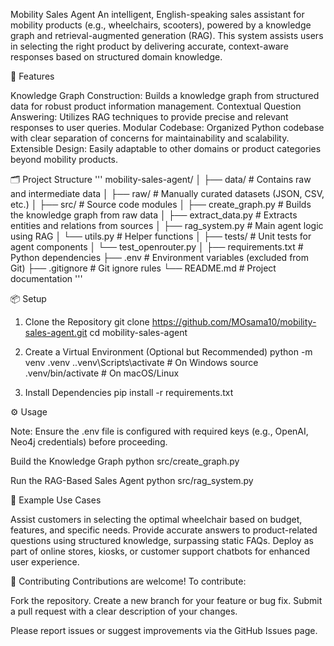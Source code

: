 Mobility Sales Agent
An intelligent, English-speaking sales assistant for mobility products (e.g., wheelchairs, scooters), powered by a knowledge graph and retrieval-augmented generation (RAG). This system assists users in selecting the right product by delivering accurate, context-aware responses based on structured domain knowledge.

🚀 Features

Knowledge Graph Construction: Builds a knowledge graph from structured data for robust product information management.
Contextual Question Answering: Utilizes RAG techniques to provide precise and relevant responses to user queries.
Modular Codebase: Organized Python codebase with clear separation of concerns for maintainability and scalability.
Extensible Design: Easily adaptable to other domains or product categories beyond mobility products.


🗂️ Project Structure
'''
mobility-sales-agent/
│
├── data/                    # Contains raw and intermediate data
│   ├── raw/                 # Manually curated datasets (JSON, CSV, etc.)
│
├── src/                     # Source code modules
│   ├── create_graph.py      # Builds the knowledge graph from raw data
│   ├── extract_data.py      # Extracts entities and relations from sources
│   ├── rag_system.py        # Main agent logic using RAG
│   └── utils.py             # Helper functions
│
├── tests/                   # Unit tests for agent components
│   └── test_openrouter.py
│
├── requirements.txt         # Python dependencies
├── .env                     # Environment variables (excluded from Git)
├── .gitignore               # Git ignore rules
└── README.md                # Project documentation
'''

📦 Setup
1. Clone the Repository
git clone https://github.com/MOsama10/mobility-sales-agent.git
cd mobility-sales-agent

2. Create a Virtual Environment (Optional but Recommended)
python -m venv .venv
.\.venv\Scripts\activate  # On Windows
source .venv/bin/activate # On macOS/Linux

3. Install Dependencies
pip install -r requirements.txt


⚙️ Usage

Note: Ensure the .env file is configured with required keys (e.g., OpenAI, Neo4j credentials) before proceeding.

Build the Knowledge Graph
python src/create_graph.py

Run the RAG-Based Sales Agent
python src/rag_system.py


🧠 Example Use Cases

Assist customers in selecting the optimal wheelchair based on budget, features, and specific needs.
Provide accurate answers to product-related questions using structured knowledge, surpassing static FAQs.
Deploy as part of online stores, kiosks, or customer support chatbots for enhanced user experience.


🤝 Contributing
Contributions are welcome! To contribute:

Fork the repository.
Create a new branch for your feature or bug fix.
Submit a pull request with a clear description of your changes.

Please report issues or suggest improvements via the GitHub Issues page.
